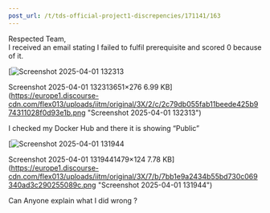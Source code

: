 ```yaml
---
post_url: /t/tds-official-project1-discrepencies/171141/163
---
```

Respected Team,  
I received an email stating I failed to fulfil prerequisite and scored 0 because of it.  

[![Screenshot 2025-04-01 132313](https://europe1.discourse-cdn.com/flex013/uploads/iitm/original/3X/2/c/2c79db055fab11beede425b974311028f0d93e1b.png)

Screenshot 2025-04-01 132313651×276 6.99 KB](https://europe1.discourse-cdn.com/flex013/uploads/iitm/original/3X/2/c/2c79db055fab11beede425b974311028f0d93e1b.png "Screenshot 2025-04-01 132313")

  
I checked my Docker Hub and there it is showing “Public”  

[![Screenshot 2025-04-01 131944](https://europe1.discourse-cdn.com/flex013/uploads/iitm/optimized/3X/7/b/7bb1e9a2434b55bd730c069340ad3c290255089c_2_690x57.png)

Screenshot 2025-04-01 1319441479×124 7.78 KB](https://europe1.discourse-cdn.com/flex013/uploads/iitm/original/3X/7/b/7bb1e9a2434b55bd730c069340ad3c290255089c.png "Screenshot 2025-04-01 131944")

  
Can Anyone explain what I did wrong ?